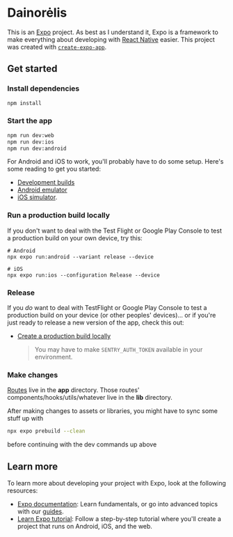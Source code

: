 # Dainorėlis

This is an [Expo](https://expo.dev) project. As best as I understand it, Expo is a framework to make everything about developing with [React Native](https://reactnative.dev/) easier. This project was created with [`create-expo-app`](https://www.npmjs.com/package/create-expo-app).

## Get started

### Install dependencies

```bash
npm install
```

### Start the app

```bash
npm run dev:web
npm run dev:ios
npm run dev:android
```

For Android and iOS to work, you'll probably have to do some setup. Here's some reading to get you started:

- [Development builds](https://docs.expo.dev/develop/development-builds/introduction/)
- [Android emulator](https://docs.expo.dev/workflow/android-studio-emulator/)
- [iOS simulator](https://docs.expo.dev/workflow/ios-simulator/).

### Run a production build locally

If you don't want to deal with the Test Flight or Google Play Console to test a production build on your own device, try this:

```
# Android
npx expo run:android --variant release --device

# iOS
npx expo run:ios --configuration Release --device
```

### Release

If you _do_ want to deal with TestFlight or Google Play Console to test a production build on your device (or other peoples' devices)... or if you're just ready to release a new version of the app, check this out:

- [Create a production build locally](https://docs.expo.dev/guides/local-app-production/)

  > You may have to make `SENTRY_AUTH_TOKEN` available in your environment.

### Make changes

[Routes](https://docs.expo.dev/router/introduction) live in the **app** directory. Those routes' components/hooks/utils/whatever live in the **lib** directory.

After making changes to assets or libraries, you might have to sync some stuff up with

```bash
npx expo prebuild --clean
```

before continuing with the dev commands up above

## Learn more

To learn more about developing your project with Expo, look at the following resources:

- [Expo documentation](https://docs.expo.dev/): Learn fundamentals, or go into advanced topics with our [guides](https://docs.expo.dev/guides).
- [Learn Expo tutorial](https://docs.expo.dev/tutorial/introduction/): Follow a step-by-step tutorial where you'll create a project that runs on Android, iOS, and the web.
